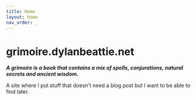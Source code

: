 ```yaml
---
title: Home
layout: home
nav_order: _
---
```


# grimoire.dylanbeattie.net

***A grimoire is a book that contains a mix of spells, conjurations, natural secrets and ancient wisdom.***

A site where I put stuff that doesn't need a blog post but I want to be able to find later. 
